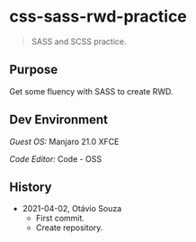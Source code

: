# css-sass-rwd-practice

> SASS and SCSS practice.

## Purpose

Get some fluency with SASS to create RWD.

## Dev Environment

_Guest OS:_ Manjaro 21.0 XFCE

_Code Editor:_ Code - OSS

## History

- 2021-04-02, Otávio Souza
  - First commit.
  - Create repository.